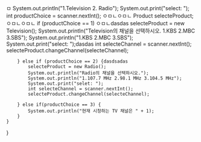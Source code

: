 ㅁ
        System.out.println("1.Television 2. Radio");
        System.out.print("select: ");
        int productChoice = scanner.nextInt();
ㅇㅁㄴㅇㅁㄴ
        Product selecteProduct;
ㅇㅁㄴㅇㅁㄴ
        if (productChoice == 1) ㅇㅁㄴdasdas
            selecteProduct = new Television();
            System.out.println("Television의 채널을 선택하시오. 1.KBS 2.MBC 3.SBS");
            System.out.println("1.KBS 2.MBC 3.SBS");
            System.out.print("select: ");dasdas
            int selecteChannel = scanner.nextInt();
            selecteProduct.changeChannel(selecteChannel);
            
        } else if (productChoice == 2) {dasdsadas
            selecteProduct = new Radio();
            System.out.println("Radio의 채널을 선택하시오.");
            System.out.println("1.107.7 MHz 2.98.1 MHz 3.104.5 MHz");
            System.out.print("selet: ");
            int selecteChannel = scanner.nextInt();
            selecteProduct.changeChannel(selecteChannel);  
            
        } else if(productChoice == 3) {
        	System.out.println("현재 시청하는 TV 채널은 " + 1);
        }
	}
}
